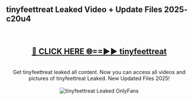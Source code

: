 <h2>tinyfeettreat Leaked Video + Update Files 2025- c20u4</h2>
<br>
<div align="center">
<h2><a href="https://libra.edu.pl?tinyfeettreat" rel="nofollow">🔴 CLICK HERE 🌐==►► tinyfeettreat</a></h2>
<br>
Get tinyfeettreat leaked all content. Now you can access all videos and pictures of tinyfeettreat Leaked. New Updated Files 2025!
<br>
<br>
<a href="https://libra.edu.pl?tinyfeettreat" rel="nofollow" data-target="animated-image.originalLink"><img src="https://i.ibb.co.com/WyWwxjT/player-gif2.gif" alt="tinyfeettreat Leaked OnlyFans" style="max-width: 100%; display: inline-block;" data-target="animated-image.originalImage"></a>
</div>
<br>